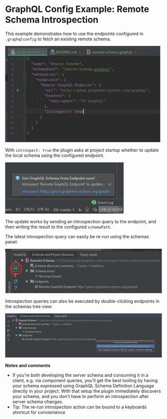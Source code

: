 # GraphQL Config Example: Remote Schema Introspection

This example demonstrates how to use the endpoints configured in `.graphqlconfig` to fetch an existing remote schema.

![](graphql-config-introspect.png)

With `introspect: true` the plugin asks at project startup whether to update the local schema using the configured endpoint.

![](introspect-startup.png)

The update works by sending an introspection query to the endpoint, and then writing the result to the configured `schemaPath`.

The latest introspection query can easily be re-run using the schemas panel:

![](introspect-re-run.png)

Introspection queries can also be executed by double-clicking endpoints in the schemas tree view:

![](introspect-endpoint.png) 

__Notes and comments__
- If you're both developing the server schema and consuming it in a client, e.g. via component queries, you'll get the best tooling by having your schema expressed using GraphQL Schema Definition Language directly in your project. With that setup the plugin immediately discovers your schema, and you don't have to perform an introspection after server schema changes.
- Tip: The re-run introspection action can be bound to a keyboards shortcut for convienience
